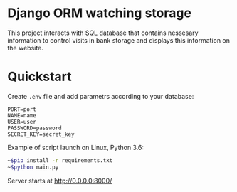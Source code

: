 # Django ORM watching storage

This project interacts with SQL database that contains nessesary information to control visits in bank storage and 
displays this information on the website.

# Quickstart

Сreate `.env` file and add parametrs according to your database:   
```HOST=host   
PORT=port  
NAME=name  
USER=user   
PASSWORD=password   
SECRET_KEY=secret_key
```
Example of script launch on Linux, Python 3.6:

```bash
~$pip install -r requirements.txt
~$python main.py
```


Server starts at http://0.0.0.0:8000/